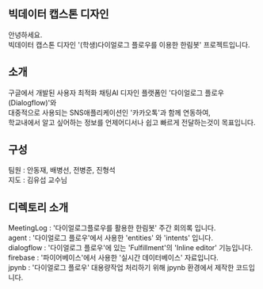 ## 빅데이터 캡스톤 디자인
안녕하세요.<br>
빅데이터 캡스톤 디자인 '(학생)다이얼로그 플로우를 이용한 한림봇' 프로젝트입니다.

## 소개
구글에서 개발된 사용자 최적화 채팅AI 디자인 플랫폼인 '다이얼로그 플로우 (Dialogflow)'와<br>
대중적으로 사용되는 SNS애플리케이션인 '카카오톡'과 함께 연동하여,<br>
학교내에서 알고 싶어하는 정보를 언제어디서나 쉽고 빠르게 전달하는것이 목표입니다.

## 구성
팀원 : 안동재, 배병선, 전병준, 진형석<br>
지도 : 김유섭 교수님 <br>

## 디렉토리 소개
MeetingLog : '다이얼로그플로우를 활용한 한림봇' 주간 회의록 입니다. <br>
agent : '다이얼로그 플로우'에서 사용한 'entities' 와 'intents' 입니다. <br>
dialogflow : '다이얼로그 플로우'에 있는 'Fulfillment'의 'Inline editor' 기능입니다. <br>
firebase : '파이어베이스'에서 사용한 '실시간 데이터베이스' 자료입니다. <br>
jpynb : '다이얼로그 플로우' 대용량작업 처리하기 위해 jpynb 환경에서 제작한 코드입니다. 

